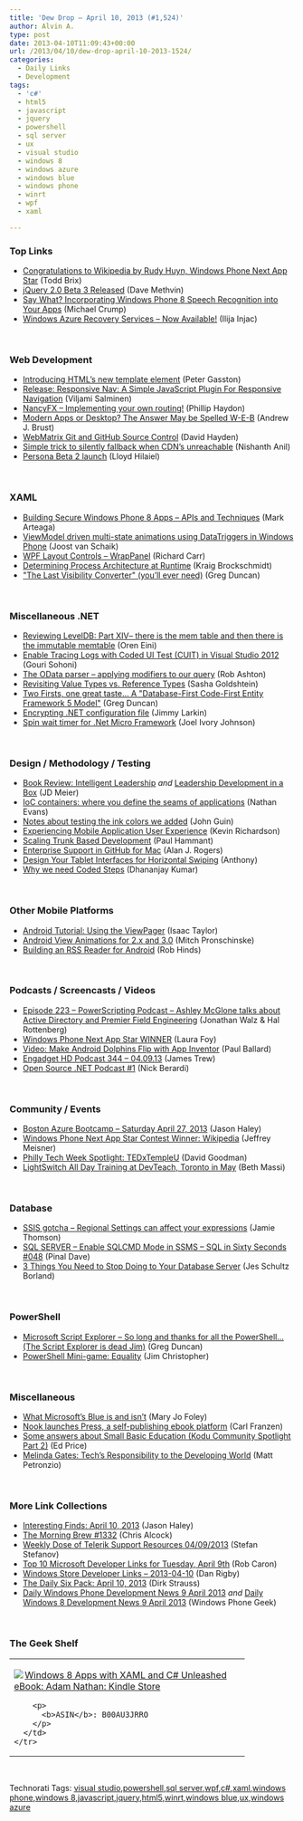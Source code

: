 ```yaml
---
title: 'Dew Drop – April 10, 2013 (#1,524)'
author: Alvin A.
type: post
date: 2013-04-10T11:09:43+00:00
url: /2013/04/10/dew-drop-april-10-2013-1524/
categories:
  - Daily Links
  - Development
tags:
  - 'c#'
  - html5
  - javascript
  - jquery
  - powershell
  - sql server
  - ux
  - visual studio
  - windows 8
  - windows azure
  - windows blue
  - windows phone
  - winrt
  - wpf
  - xaml

---
```

### <a name="top"></a>Top Links

  * <a href="http://blogs.windows.com/windows_phone/b/wpdev/archive/2013/04/09/congratulations-to-wikipedia-by-rudy-huyn-windows-phone-next-app-star.aspx" target="_blank">Congratulations to Wikipedia by Rudy Huyn, Windows Phone Next App Star</a> (Todd Brix)
  * <a href="http://blog.jquery.com/2013/04/09/jquery-2-0-beta-3-released/" target="_blank">jQuery 2.0 Beta 3 Released</a> (Dave Methvin)
  * <a href="http://feedproxy.google.com/~r/MichaelCrump/~3/j20S9n3DIks/say-what-incorporating-windows-phone-8-speech-recognition-into-your-apps" target="_blank">Say What? Incorporating Windows Phone 8 Speech Recognition into Your Apps</a> (Michael Crump)
  * <a href="http://awsomedevsigner.blogspot.de/2013/04/windows-azure-recovery-services-now.html?m=1" target="_blank">Windows Azure Recovery Services &#8211; Now Available!</a> (Ilija Injac)

&#160;

### <a name="web"></a>Web Development

  * <a href="http://feedproxy.google.com/~r/PeterGasstonsGeekBlog/~3/Pg766IC3Hck/" target="_blank">Introducing HTML’s new template element</a> (Peter Gasston)
  * <a href="http://coding.smashingmagazine.com/2013/04/09/javascript-plugin-for-responsive-navigation/" target="_blank">Release: Responsive Nav: A Simple JavaScript Plugin For Responsive Navigation</a> (Viljami Salminen)
  * <a href="http://www.philliphaydon.com/2013/04/nancyfx-implementing-your-own-routing/" target="_blank">NancyFX &#8211; Implementing your own routing!</a> (Phillip Haydon)
  * <a href="http://visualstudiomagazine.com/articles/2013/04/09/microsoft-straddles-the-fence.aspx" target="_blank">Modern Apps or Desktop? The Answer May be Spelled W-E-B</a> (Andrew J. Brust)
  * <a href="http://www.davidhayden.me/blog/webmatrix-git-and-github-source-control" target="_blank">WebMatrix Git and GitHub Source Control</a> (David Hayden)
  * <a href="http://www.infragistics.com/community/blogs/nanil/archive/2013/04/10/simple-trick-to-silently-fallback-when-cdn-s-unreachable.aspx" target="_blank">Simple trick to silently fallback when CDN’s unreachable</a> (Nishanth Anil)
  * <a href="https://hacks.mozilla.org/2013/04/persona-beta-2-launch/" target="_blank">Persona Beta 2 launch</a> (Lloyd Hilaiel)

&#160;

### <a name="silverlight"></a>XAML

  * <a href="http://feedproxy.google.com/~r/MarkArteaga/~3/UBNdNdYC0kw/" target="_blank">Building Secure Windows Phone 8 Apps – APIs and Techniques</a> (Mark Arteaga)
  * <a href="http://feedproxy.google.com/~r/blogspot/dotnetbyexample/~3/Yz09gGrKP-I/viewmodel-driven-multi-state-animations.html" target="_blank">ViewModel driven multi-state animations using DataTriggers in Windows Phone</a> (Joost van Schaik)
  * <a href="http://feedproxy.google.com/~r/BlackwaspLatestAdditions/~3/PdrH44STfio/RSSLanding.aspx" target="_blank">WPF Layout Controls &#8211; WrapPanel</a> (Richard Carr)
  * <a href="http://kraigbrockschmidt.com/blog/?p=709" target="_blank">Determining Process Architecture at Runtime</a> (Kraig Brockschmidt)
  * <a href="http://coolthingoftheday.blogspot.com/2013/04/last-visibility-converter-you-ever-need.html" target="_blank">"The Last Visibility Converter" (you&#8217;ll ever need)</a> (Greg Duncan)

&#160;

### <a name="dotnet"></a>Miscellaneous .NET

  * <a href="http://feedproxy.google.com/~r/AyendeRahien/~3/ngbec-xdwoo/reviewing-leveldb-part-xiv-there-is-the-mem-table-and-then-there-is-the-immutable-memtable" target="_blank">Reviewing LevelDB: Part XIV– there is the mem table and then there is the immutable memtable</a> (Oren Eini)
  * <a href="http://feedproxy.google.com/~r/netCurryRecentArticles/~3/sdp1D9x4nSo/ShowArticle.aspx" target="_blank">Enable Tracing Logs with Coded UI Test (CUIT) in Visual Studio 2012</a> (Gouri Sohoni)
  * <a href="http://codeofrob.com/entries/the-odata-parser---applying-modifiers-to-our-query.html" target="_blank">The OData parser &#8211; applying modifiers to our query</a> (Rob Ashton)
  * <a href="http://feedproxy.google.com/~r/sashag/~3/Bhx_rUir1lg/revisiting-value-types-vs-reference-types.aspx" target="_blank">Revisiting Value Types vs. Reference Types</a> (Sasha Goldshtein)
  * <a href="http://coolthingoftheday.blogspot.com/2013/04/two-firsts-one-great-taste-code-first.html" target="_blank">Two Firsts, one great taste&#8230; A "Database-First Code-First Entity Framework 5 Model"</a> (Greg Duncan)
  * <a href="http://jimmylarkin.net/post.aspx?id=ad0a9259-ec0d-4666-be45-bc211619de87" target="_blank">Encrypting .NET configuration file</a> (Jimmy Larkin)
  * <a href="http://www.j2i.net/blogEngine/post.aspx?id=f0d2bbbb-6639-46b1-a8ac-672f34b1a9b3" target="_blank">Spin wait timer for .Net Micro Framework</a> (Joel Ivory Johnson)

&#160;

### <a name="design"></a>Design / Methodology / Testing

  * <a href="http://feedproxy.google.com/~r/SourcesOfInsight/~3/FkqV1gz0ylY/" target="_blank">Book Review: Intelligent Leadership</a> _and_ <a href="http://feedproxy.google.com/~r/jmeier/~3/vWiXssfbkp8/leadership-development-in-a-box.aspx" target="_blank">Leadership Development in a Box</a> (JD Meier)
  * <a href="http://nbevans.wordpress.com/2013/04/10/ioc-containers-where-you-define-the-seams-of-applications/" target="_blank">IoC containers: where you define the seams of applications</a> (Nathan Evans)
  * <a href="http://blogs.msdn.com/b/johnguin/archive/2013/04/09/notes-about-testing-the-ink-colors-we-added.aspx" target="_blank">Notes about testing the ink colors we added</a> (John Guin)
  * <a href="http://www.infragistics.com/community/blogs/ux/archive/2013/04/09/experiencing-mobile-application-user-experience.aspx" target="_blank">Experiencing Mobile Application User Experience</a> (Kevin Richardson)
  * <a href="http://feedproxy.google.com/~r/paulhammant/~3/Ox4Uwe3Cl1o/scaling-trunk-based-development" target="_blank">Scaling Trunk Based Development</a> (Paul Hammant)
  * <a href="https://github.com/blog/1467-enterprise-support-in-github-for-mac" target="_blank">Enterprise Support in GitHub for Mac</a> (Alan J. Rogers)
  * <a href="http://feedproxy.google.com/~r/uxmovement/~3/AGDBB4ZEkb0/" target="_blank">Design Your Tablet Interfaces for Horizontal Swiping</a> (Anthony)
  * <a href="http://telerikhelper.net/2013/04/09/why-we-need-codes-steps" target="_blank">Why we need Coded Steps</a> (Dhananjay Kumar)

&#160;

### <a name="mobile"></a>Other Mobile Platforms

  * <a href="http://architects.dzone.com/articles/android-tutorial-using" target="_blank">Android Tutorial: Using the ViewPager</a> (Isaac Taylor)
  * <a href="http://mobile.dzone.com/articles/android-view-animations-2x-and" target="_blank">Android View Animations for 2.x and 3.0</a> (Mitch Pronschinske)
  * <a href="http://feeds.dzone.com/~r/zones/css/~3/K1-4ik2Xidc/building-rss-reader-android" target="_blank">Building an RSS Reader for Android</a> (Rob Hinds)

&#160;

### <a name="podcasts"></a>Podcasts / Screencasts / Videos

  * <a href="http://feedproxy.google.com/~r/Powerscripting/~3/tuKCJAxEWAc/episode-223-power-scripting-podcast-don-jones-talks-about-the-2013-scripting-games" target="_blank">Episode 223 &#8211; PowerScripting Podcast &#8211; Ashley McGlone talks about Active Directory and Premier Field Engineering</a> (Jonathan Walz & Hal Rottenberg)
  * <a href="http://channel9.msdn.com/Blogs/Windows-Phone-7/Windows-Phone-Next-App-Star-WINNER" target="_blank">Windows Phone Next App Star WINNER</a> (Laura Foy)
  * <a href="http://blog.pluralsight.com/2013/04/09/video-make-android-dolphins-flip-with-app-inventor/" target="_blank">Video: Make Android Dolphins Flip with App Inventor</a> (Paul Ballard)
  * <a href="http://feedproxy.google.com/~r/weblogsinc/engadget/~3/X-m32Bn3rFY/" target="_blank">Engadget HD Podcast 344 &#8211; 04.09.13</a> (James Trew)
  * <a href="http://feedproxy.google.com/~r/coderjournal/~3/m7udFVhXQ4o/" target="_blank">Open Source .NET Podcast #1</a> (Nick Berardi)

&#160;

### <a name="events"></a>Community / Events

  * <a href="http://jasonhaley.com/blog/post.aspx?id=d0507673-3df2-48d2-acfe-ad9fe49c4218" target="_blank">Boston Azure Bootcamp – Saturday April 27, 2013</a> (Jason Haley)
  * <a href="http://blogs.technet.com/b/microsoft_blog/archive/2013/04/09/windows-phone-next-app-star-contest-winner-wikipedia.aspx" target="_blank">Windows Phone Next App Star Contest Winner: Wikipedia</a> (Jeffrey Meisner)
  * <a href="http://www.geekadelphia.com/2013/04/09/philly-tech-week-spotlight-tedxtempleu/" target="_blank">Philly Tech Week Spotlight: TEDxTempleU</a> (David Goodman)
  * <a href="http://blogs.msdn.com/b/bethmassi/archive/2013/04/09/lightswitch-all-day-training-at-devteach-toronto-in-may.aspx" target="_blank">LightSwitch All Day Training at DevTeach, Toronto in May</a> (Beth Massi)

&#160;

### <a name="sql"></a>Database

  * <a href="http://feedproxy.google.com/~r/jamiet/~3/9778LzdtRuM/ssis-gotcha-regional-settings-can-affect-your-expressions.aspx" target="_blank">SSIS gotcha – Regional Settings can affect your expressions</a> (Jamie Thomson)
  * <a href="http://blog.sqlauthority.com/2013/04/10/sql-server-enable-sqlcmd-mode-in-ssms-sql-in-sixty-seconds-048/" target="_blank">SQL SERVER – Enable SQLCMD Mode in SSMS – SQL in Sixty Seconds #048</a> (Pinal Dave)
  * <a href="http://feedproxy.google.com/~r/BrentOzar-SqlServerDba/~3/bMI9u863_hI/" target="_blank">3 Things You Need to Stop Doing to Your Database Server</a> (Jes Schultz Borland)

&#160;

### <a name="ps"></a>PowerShell

  * <a href="http://coolthingoftheday.blogspot.com/2013/04/microsoft-script-explorer-so-long-and.html" target="_blank">Microsoft Script Explorer &#8211; So long and thanks for all the PowerShell&#8230; (The Script Explorer is dead Jim)</a> (Greg Duncan)
  * <a href="http://www.beefycode.com/post.aspx?id=3f0c0ece-9228-476d-ad7a-dffd58c66a08" target="_blank">PowerShell Mini-game: Equality</a> (Jim Christopher)

&#160;

### <a name="misc"></a>Miscellaneous

  * <a href="http://www.zdnet.com/what-microsofts-blue-is-and-isnt-7000013747/" target="_blank">What Microsoft&#8217;s Blue is and isn&#8217;t</a> (Mary Jo Foley)
  * <a href="http://www.theverge.com/2013/4/9/4205488/nook-press-self-publishing-ebook-platform-launches" target="_blank">Nook launches Press, a self-publishing ebook platform</a> (Carl Franzen)
  * <a href="http://blogs.msdn.com/b/smallbasic/archive/2013/04/09/some-answers-about-small-basic-education-kodu-community-spotlight-part-2.aspx" target="_blank">Some answers about Small Basic Education (Kodu Community Spotlight Part 2)</a> (Ed Price)
  * <a href="http://feedproxy.google.com/~r/Mashable/~3/afA7FaJ0NP8/" target="_blank">Melinda Gates: Tech&#8217;s Responsibility to the Developing World</a> (Matt Petronzio)

&#160;

### <a name="links"></a>More Link Collections

  * <a href="http://jasonhaley.com/blog/post.aspx?id=56868a4e-ce42-4182-8854-55b07350dfad" target="_blank">Interesting Finds: April 10, 2013</a> (Jason Haley)
  * <a href="http://feedproxy.google.com/~r/ReflectivePerspective/~3/y1N5pH95maQ/" target="_blank">The Morning Brew #1332</a> (Chris Alcock)
  * <a href="http://feedproxy.google.com/~r/Telerik/~3/7tQn4zFggbA/weekly-dose-of-telerik-support-resources-04-09-2013" target="_blank">Weekly Dose of Telerik Support Resources 04/09/2013</a> (Stefan Stefanov)
  * <a href="http://blogs.msdn.com/b/robcaron/archive/2013/04/09/top-10-microsoft-developer-links-for-tuesday-april-9th.aspx" target="_blank">Top 10 Microsoft Developer Links for Tuesday, April 9th</a> (Rob Caron)
  * <a href="http://feedproxy.google.com/~r/DanRigby/~3/wSFqzV78SDI/" target="_blank">Windows Store Developer Links – 2013-04-10</a> (Dan Rigby)
  * <a href="http://feeds.feedblitz.com/~/39920373/0/dirkstrauss~The-Daily-Six-Pack-April" target="_blank">The Daily Six Pack: April 10, 2013</a> (Dirk Strauss)
  * <a href="http://feedproxy.google.com/~r/Windowsphonegeek/~3/NHKrJT0Y5B0/daily-windows-phone-development-news-9-april-2013" target="_blank">Daily Windows Phone Development News 9 April 2013</a> _and_ <a href="http://feedproxy.google.com/~r/Windowsphonegeek/~3/SCJ1dBiXkoQ/daily-windows-8-development-news-9-april-2013" target="_blank">Daily Windows 8 Development News 9 April 2013</a> (Windows Phone Geek)

&#160;

### <a name="shelf"></a>The Geek Shelf

<div style="padding-bottom: 0px; margin: 0px; padding-left: 0px; padding-right: 0px; display: inline; float: none; padding-top: 0px" id="scid:7dc1bd33-94bd-46fd-a20b-0131235bcd47:4ce716c3-c2dd-44f1-958b-814c54bb0e69" class="wlWriterEditableSmartContent">
  <table cellspacing="0" cellpadding="2" width="400" border="0" unselectable="on">
    <tr>
      <td valign="top" width="400">
        <p>
          <a title="Windows 8 Apps with XAML and C# Unleashed eBook: Adam Nathan: Kindle Store" href="http://www.amazon.com/exec/obidos/ASIN/B00AU3JRRO/alvinashcraft-20"><img data-recalc-dims="1" decoding="async" src="https://i0.wp.com/images.amazon.com/images/P/B00AU3JRRO.01.MZZZZZZZ.jpg?w=660" border="0" align="left" style="float:left" />Windows 8 Apps with XAML and C# Unleashed eBook: Adam Nathan: Kindle Store</a>
        </p>
        
        <p>
          <b>ASIN</b>: B00AU3JRRO
        </p>
      </td>
    </tr>
  </table>
</div>

&#160;

<div style="padding-bottom: 0px; margin: 0px; padding-left: 0px; padding-right: 0px; display: inline; float: none; padding-top: 0px" id="scid:0767317B-992E-4b12-91E0-4F059A8CECA8:2b8c6853-bc0c-4b56-8bdf-f0026553752b" class="wlWriterEditableSmartContent">
  Technorati Tags: <a href="http://technorati.com/tags/visual+studio" rel="tag">visual studio</a>,<a href="http://technorati.com/tags/powershell" rel="tag">powershell</a>,<a href="http://technorati.com/tags/sql+server" rel="tag">sql server</a>,<a href="http://technorati.com/tags/wpf" rel="tag">wpf</a>,<a href="http://technorati.com/tags/c%23" rel="tag">c#</a>,<a href="http://technorati.com/tags/xaml" rel="tag">xaml</a>,<a href="http://technorati.com/tags/windows+phone" rel="tag">windows phone</a>,<a href="http://technorati.com/tags/windows+8" rel="tag">windows 8</a>,<a href="http://technorati.com/tags/javascript" rel="tag">javascript</a>,<a href="http://technorati.com/tags/jquery" rel="tag">jquery</a>,<a href="http://technorati.com/tags/html5" rel="tag">html5</a>,<a href="http://technorati.com/tags/winrt" rel="tag">winrt</a>,<a href="http://technorati.com/tags/windows+blue" rel="tag">windows blue</a>,<a href="http://technorati.com/tags/ux" rel="tag">ux</a>,<a href="http://technorati.com/tags/windows+azure" rel="tag">windows azure</a>
</div>